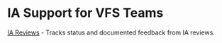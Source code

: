 # IA Support for VFS Teams

[IA Reviews](https://github.com/department-of-veterans-affairs/va.gov-team/blob/master/teams/vsp/teams/content-ia/ia/ia-reviews-list.md) - Tracks status and documented feedback from IA reviews.
